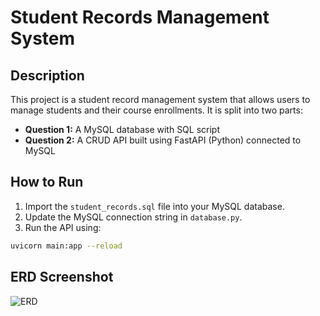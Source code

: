 # Student Records Management System

## Description
This project is a student record management system that allows users to manage students and their course enrollments. It is split into two parts:

- **Question 1:** A MySQL database with SQL script
- **Question 2:** A CRUD API built using FastAPI (Python) connected to MySQL

## How to Run

1. Import the `student_records.sql` file into your MySQL database.
2. Update the MySQL connection string in `database.py`.
3. Run the API using:

```bash
uvicorn main:app --reload
```

## ERD Screenshot
![ERD](https://via.placeholder.com/500x300?text=Student+Records+ERD)
